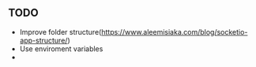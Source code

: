 ## TODO

- Improve folder structure(https://www.aleemisiaka.com/blog/socketio-app-structure/)
- Use enviroment variables
- 